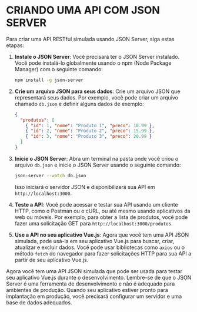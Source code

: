 # CRIANDO UMA API COM JSON SERVER
Para criar uma API RESTful simulada usando JSON Server, siga estas etapas:

1. **Instale o JSON Server**: Você precisará ter o JSON Server instalado. Você pode instalá-lo globalmente usando o npm (Node Package Manager) com o seguinte comando:

   ```bash
   npm install -g json-server
   ```

2. **Crie um arquivo JSON para seus dados**: Crie um arquivo JSON que representará seus dados. Por exemplo, você pode criar um arquivo chamado `db.json` e definir alguns dados de exemplo:

   ```json
   {
     "produtos": [
       { "id": 1, "nome": "Produto 1", "preco": 10.99 },
       { "id": 2, "nome": "Produto 2", "preco": 15.99 },
       { "id": 3, "nome": "Produto 3", "preco": 20.99 }
     ]
   }
   ```

3. **Inicie o JSON Server**: Abra um terminal na pasta onde você criou o arquivo `db.json` e inicie o JSON Server usando o seguinte comando:

   ```bash
   json-server --watch db.json
   ```

   Isso iniciará o servidor JSON e disponibilizará sua API em `http://localhost:3000`.

4. **Teste a API**: Você pode acessar e testar sua API usando um cliente HTTP, como o Postman ou o cURL, ou até mesmo usando aplicativos da web ou móveis. Por exemplo, para obter a lista de produtos, você pode fazer uma solicitação GET para `http://localhost:3000/produtos`.

5. **Use a API no seu aplicativo Vue.js**: Agora que você tem uma API JSON simulada, pode usá-la em seu aplicativo Vue.js para buscar, criar, atualizar e excluir dados. Você pode usar bibliotecas como `axios` ou o método `fetch` do navegador para fazer solicitações HTTP para sua API a partir de seu aplicativo Vue.js.

Agora você tem uma API JSON simulada que pode ser usada para testar seu aplicativo Vue.js durante o desenvolvimento. Lembre-se de que o JSON Server é uma ferramenta de desenvolvimento e não é adequado para ambientes de produção. Quando seu aplicativo estiver pronto para implantação em produção, você precisará configurar um servidor e uma base de dados adequados.